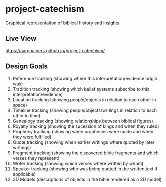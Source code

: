 # project-catechism
Graphical representation of biblical history and insights
## Live View
https://aaronalbers.github.io/project-catechism/
## Design Goals
1. Reference tracking (showing where this interpretation/evidence origin was)
2. Tradition tracking (showing which belief systems subscribe to this interpretation/evidence)
3. Location tracking (showing people/objects in relation to each other in space)
4. Timeline tracking (showing people/objects/writings in relation to each other in time)
5. Genealogy tracking (showing relationships between biblical figures)
6. Royalty tracking (showing the sucession of kings and when they ruled)
7. Prophecy tracking (showing when prophecies were made and when they were fulfilled)
8. Quote tracking (showing when earlier writings where quoted by later writings)
9. Fragment tracking (showing the discovered bible fragments and which verses they represent)
10. Writer tracking (showing which verses where written by whom)
11. Speaker tracking (showing who was being quoted in the written text if applicable)
12. 3D Models (descriptions of objects in the bible rendered as a 3D model)
